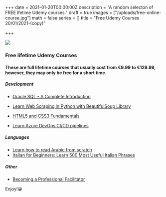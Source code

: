 +++
date = 2021-01-20T00:00:00Z
description = "A random selecton of FREE lfetime Udemy courses."
draft = true
images = ["/uploads/free-online-course.jpg"]
math = false
series = []
title = "Free Udemy Courses 20/01/2021-(copy)"

+++

![](/uploads/og-free-courses.jpg)

### Free lifetime Udemy Courses

#### These are full lifetime courses that usually cost from €9.99 to €129.99, however, they may only be free for a short time.

##### Development

* [Oracle SQL - A Complete Introduction](https://www.udemy.com/course/introduction-to-oracle-sql/)


* [Learn Web Scraping in Python with BeautifulSoup Library](https://www.udemy.com/course/web-scraping-python-bs/)


* [HTML5 and CSS3 Fundamentals](https://www.udemy.com/course/html5-fundamentals-for-beginners/)


* [Learn Azure DevOps CI/CD pipelines](https://www.udemy.com/course/azure-devops-ci-cd-pipelines/?ranMID=39197&ranEAID=TnL5HPStwNw&ranSiteID=TnL5HPStwNw-ycskt.e_k_zZG6FtDcuOXA&LSNPUBID=TnL5HPStwNw&utm_source=aff-campaign&utm_medium=udemyads&couponCode=642AEB52C61BF5BFD73B)

##### Languages

* [Learn how to read Arabic from scratch](https://www.udemy.com/course/learn-reading-arabic-in-less-than-one-hour/?ranMID=39197&ranEAID=TnL5HPStwNw&ranSiteID=TnL5HPStwNw-oAiLFUVTqN4R23YgETKk7Q&utm_source=aff-campaign&utm_medium=udemyads&LSNPUBID=TnL5HPStwNw)
* [Italian for Beginners: Learn 500 Most Useful Italian Phrases](https://www.udemy.com/course/500-most-useful-italian-phrases/?ranMID=39197&ranEAID=TnL5HPStwNw&ranSiteID=TnL5HPStwNw-g4c.GLG8OSPgpYRL49SVdw&utm_source=aff-campaign&utm_medium=udemyads&LSNPUBID=TnL5HPStwNw&couponCode=14950785B5F93BC72B54)

##### Other

* [Becoming a Professional Facilitator](https://www.udemy.com/course/becoming-a-professional-facilitator/?ranMID=39197&ranEAID=TnL5HPStwNw&ranSiteID=TnL5HPStwNw-x5q.UvTjJc4kATcW37OMog&LSNPUBID=TnL5HPStwNw&utm_source=aff-campaign&utm_medium=udemyads&couponCode=JAN2021)

Enjoy!😀
